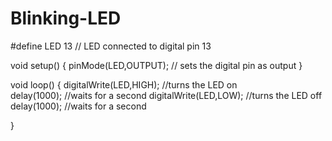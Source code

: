# Blinking-LED

#define LED 13                    // LED connected to digital pin 13

void setup() {
 pinMode(LED,OUTPUT);              // sets the digital pin as output
}

void loop() {
  digitalWrite(LED,HIGH);        //turns the LED on  
  delay(1000);                  //waits for a second
  digitalWrite(LED,LOW);       //turns the LED off  
  delay(1000);                //waits for a second

}
